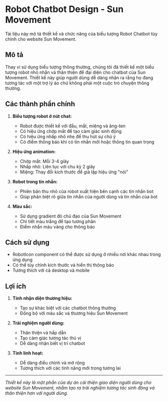 # Robot Chatbot Design - Sun Movement

Tài liệu này mô tả thiết kế và chức năng của biểu tượng Robot Chatbot tùy chỉnh cho website Sun Movement.

## Mô tả

Thay vì sử dụng biểu tượng thông thường, chúng tôi đã thiết kế một biểu tượng robot nhỏ nhắn và thân thiện để đại diện cho chatbot của Sun Movement. Thiết kế này giúp người dùng dễ dàng nhận ra rằng họ đang tương tác với một trợ lý ảo chứ không phải một cuộc trò chuyện thông thường.

## Các thành phần chính

1. **Biểu tượng robot ở nút chat:**
   - Robot được thiết kế với đầu, mắt, miệng và ăng-ten
   - Có hiệu ứng chớp mắt để tạo cảm giác sinh động
   - Có hiệu ứng nhấp nhô nhẹ để thu hút sự chú ý
   - Có điểm thông báo khi có tin nhắn mới hoặc thông tin quan trọng

2. **Hiệu ứng animation:**
   - Chớp mắt: Mỗi 3-4 giây
   - Nhấp nhô: Liên tục với chu kỳ 2 giây
   - Miệng: Thay đổi kích thước để giả lập hiệu ứng "nói"

3. **Robot trong tin nhắn:**
   - Phiên bản thu nhỏ của robot xuất hiện bên cạnh các tin nhắn bot
   - Giúp phân biệt rõ giữa tin nhắn của người dùng và tin nhắn của bot

4. **Màu sắc:**
   - Sử dụng gradient đỏ chủ đạo của Sun Movement
   - Chi tiết màu trắng để tạo tương phản
   - Điểm nhấn màu vàng cho thông báo

## Cách sử dụng

- RobotIcon component có thể được sử dụng ở nhiều nơi khác nhau trong ứng dụng
- Có thể tùy chỉnh kích thước và hiển thị thông báo
- Tương thích với cả desktop và mobile

## Lợi ích

1. **Tính nhận diện thương hiệu:**
   - Tạo sự khác biệt với các chatbot thông thường
   - Đồng bộ với màu sắc và thương hiệu Sun Movement

2. **Trải nghiệm người dùng:**
   - Thân thiện và hấp dẫn
   - Tạo cảm giác tương tác thú vị
   - Dễ dàng nhận biết vị trí chatbot

3. **Tính linh hoạt:**
   - Dễ dàng điều chỉnh và mở rộng
   - Tương thích với các tính năng mới trong tương lai

---

*Thiết kế này là một phần của dự án cải thiện giao diện người dùng cho website Sun Movement, nhằm tạo ra trải nghiệm tương tác sinh động và thân thiện hơn với người dùng.*
